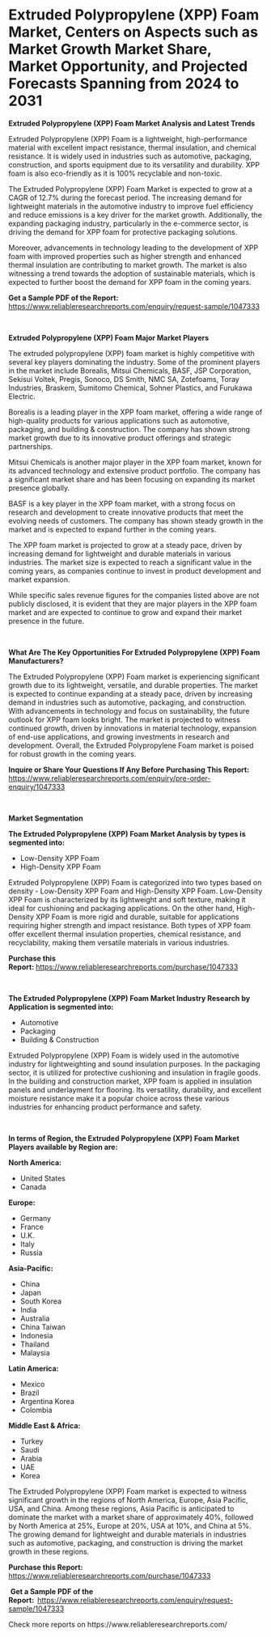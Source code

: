 <p><h1>Extruded Polypropylene (XPP) Foam Market, Centers on Aspects such as Market Growth Market Share, Market Opportunity, and Projected Forecasts Spanning from 2024 to 2031</h1></p><p><strong>Extruded Polypropylene (XPP) Foam Market Analysis and Latest Trends</strong></p>
<p><p>Extruded Polypropylene (XPP) Foam is a lightweight, high-performance material with excellent impact resistance, thermal insulation, and chemical resistance. It is widely used in industries such as automotive, packaging, construction, and sports equipment due to its versatility and durability. XPP foam is also eco-friendly as it is 100% recyclable and non-toxic.</p><p>The Extruded Polypropylene (XPP) Foam Market is expected to grow at a CAGR of 12.7% during the forecast period. The increasing demand for lightweight materials in the automotive industry to improve fuel efficiency and reduce emissions is a key driver for the market growth. Additionally, the expanding packaging industry, particularly in the e-commerce sector, is driving the demand for XPP foam for protective packaging solutions. </p><p>Moreover, advancements in technology leading to the development of XPP foam with improved properties such as higher strength and enhanced thermal insulation are contributing to market growth. The market is also witnessing a trend towards the adoption of sustainable materials, which is expected to further boost the demand for XPP foam in the coming years.</p></p>
<p><strong>Get a Sample PDF of the Report:&nbsp;</strong> <a href="https://www.reliableresearchreports.com/enquiry/request-sample/1047333">https://www.reliableresearchreports.com/enquiry/request-sample/1047333</a></p>
<p>&nbsp;</p>
<p><strong>Extruded Polypropylene (XPP) Foam Major Market Players</strong></p>
<p><p>The extruded polypropylene (XPP) foam market is highly competitive with several key players dominating the industry. Some of the prominent players in the market include Borealis, Mitsui Chemicals, BASF, JSP Corporation, Sekisui Voltek, Pregis, Sonoco, DS Smith, NMC SA, Zotefoams, Toray Industries, Braskem, Sumitomo Chemical, Sohner Plastics, and Furukawa Electric.</p><p>Borealis is a leading player in the XPP foam market, offering a wide range of high-quality products for various applications such as automotive, packaging, and building & construction. The company has shown strong market growth due to its innovative product offerings and strategic partnerships.</p><p>Mitsui Chemicals is another major player in the XPP foam market, known for its advanced technology and extensive product portfolio. The company has a significant market share and has been focusing on expanding its market presence globally.</p><p>BASF is a key player in the XPP foam market, with a strong focus on research and development to create innovative products that meet the evolving needs of customers. The company has shown steady growth in the market and is expected to expand further in the coming years.</p><p>The XPP foam market is projected to grow at a steady pace, driven by increasing demand for lightweight and durable materials in various industries. The market size is expected to reach a significant value in the coming years, as companies continue to invest in product development and market expansion.</p><p>While specific sales revenue figures for the companies listed above are not publicly disclosed, it is evident that they are major players in the XPP foam market and are expected to continue to grow and expand their market presence in the future.</p></p>
<p>&nbsp;</p>
<p><strong>What Are The Key Opportunities For Extruded Polypropylene (XPP) Foam Manufacturers?</strong></p>
<p><p>The Extruded Polypropylene (XPP) Foam market is experiencing significant growth due to its lightweight, versatile, and durable properties. The market is expected to continue expanding at a steady pace, driven by increasing demand in industries such as automotive, packaging, and construction. With advancements in technology and focus on sustainability, the future outlook for XPP foam looks bright. The market is projected to witness continued growth, driven by innovations in material technology, expansion of end-use applications, and growing investments in research and development. Overall, the Extruded Polypropylene Foam market is poised for robust growth in the coming years.</p></p>
<p><strong>Inquire or Share Your Questions If Any Before Purchasing This Report:</strong> <a href="https://www.reliableresearchreports.com/enquiry/pre-order-enquiry/1047333">https://www.reliableresearchreports.com/enquiry/pre-order-enquiry/1047333</a></p>
<p>&nbsp;</p>
<p><strong>Market Segmentation</strong></p>
<p><strong>The Extruded Polypropylene (XPP) Foam Market Analysis by types is segmented into:</strong></p>
<p><ul><li>Low-Density XPP Foam</li><li>High-Density XPP Foam</li></ul></p>
<p><p>Extruded Polypropylene (XPP) Foam is categorized into two types based on density - Low-Density XPP Foam and High-Density XPP Foam. Low-Density XPP Foam is characterized by its lightweight and soft texture, making it ideal for cushioning and packaging applications. On the other hand, High-Density XPP Foam is more rigid and durable, suitable for applications requiring higher strength and impact resistance. Both types of XPP foam offer excellent thermal insulation properties, chemical resistance, and recyclability, making them versatile materials in various industries.</p></p>
<p><strong>Purchase this Report:&nbsp;</strong><a href="https://www.reliableresearchreports.com/purchase/1047333">https://www.reliableresearchreports.com/purchase/1047333</a></p>
<p>&nbsp;</p>
<p><strong>The Extruded Polypropylene (XPP) Foam Market Industry Research by Application is segmented into:</strong></p>
<p><ul><li>Automotive</li><li>Packaging</li><li>Building & Construction</li></ul></p>
<p><p>Extruded Polypropylene (XPP) Foam is widely used in the automotive industry for lightweighting and sound insulation purposes. In the packaging sector, it is utilized for protective cushioning and insulation in fragile goods. In the building and construction market, XPP foam is applied in insulation panels and underlayment for flooring. Its versatility, durability, and excellent moisture resistance make it a popular choice across these various industries for enhancing product performance and safety.</p></p>
<p>&nbsp;</p>
<p><strong>In terms of Region, the Extruded Polypropylene (XPP) Foam Market Players available by Region are:</strong></p>
<p>
    <p> <strong> North America: </strong>
        <ul>
            <li>United States</li>
            <li>Canada</li>
        </ul>
        </p> 
    <p> <strong> Europe: </strong>
        <ul>
            <li>Germany</li>
            <li>France</li>
            <li>U.K.</li>
            <li>Italy</li>
            <li>Russia</li>
        </ul>
        </p> 
    <p> <strong> Asia-Pacific: </strong>
        <ul>
            <li>China</li>
            <li>Japan</li>
            <li>South Korea</li>
            <li>India</li>
            <li>Australia</li>
            <li>China Taiwan</li>
            <li>Indonesia</li>
            <li>Thailand</li>
            <li>Malaysia</li>
        </ul>
        </p> 
    <p> <strong> Latin America: </strong>
        <ul>
            <li>Mexico</li>
            <li>Brazil</li>
            <li>Argentina Korea</li>
            <li>Colombia</li>
        </ul>
        </p> 
    <p> <strong> Middle East & Africa: </strong>
        <ul>
            <li>Turkey</li>
            <li>Saudi</li>
            <li>Arabia</li>
            <li>UAE</li>
            <li>Korea</li>
        </ul>
    </p>
    </p>
<p><p>The Extruded Polypropylene (XPP) Foam market is expected to witness significant growth in the regions of North America, Europe, Asia Pacific, USA, and China. Among these regions, Asia Pacific is anticipated to dominate the market with a market share of approximately 40%, followed by North America at 25%, Europe at 20%, USA at 10%, and China at 5%. The growing demand for lightweight and durable materials in industries such as automotive, packaging, and construction is driving the market growth in these regions.</p></p>
<p><strong>Purchase this Report: </strong><a href="https://www.reliableresearchreports.com/purchase/1047333">https://www.reliableresearchreports.com/purchase/1047333</a></p>
<p>&nbsp;<strong>Get a Sample PDF of the Report:&nbsp;&nbsp;</strong><a href="https://www.reliableresearchreports.com/enquiry/request-sample/1047333">https://www.reliableresearchreports.com/enquiry/request-sample/1047333</a></p>
<p><strong></strong></p>
<p>Check more reports on https://www.reliableresearchreports.com/</p>